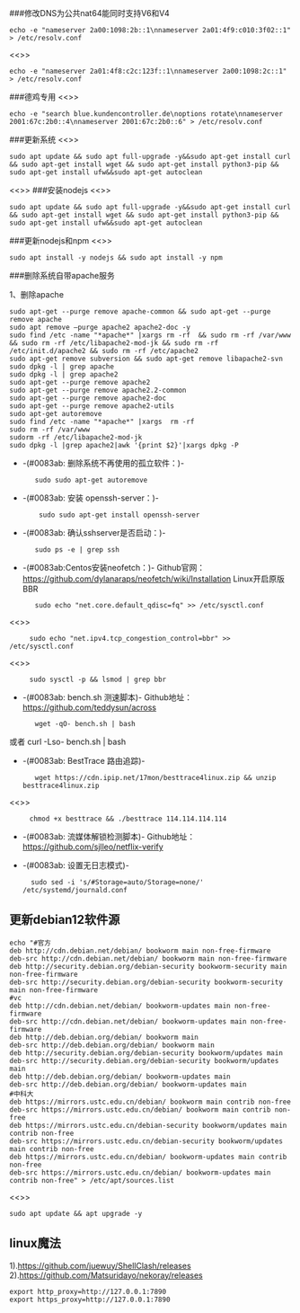 ###修改DNS为公共nat64能同时支持V6和V4
    
    echo -e "nameserver 2a00:1098:2b::1\nnameserver 2a01:4f9:c010:3f02::1" > /etc/resolv.conf

<<>>

    echo -e "nameserver 2a01:4f8:c2c:123f::1\nnameserver 2a00:1098:2c::1" > /etc/resolv.conf

###德鸡专用
<<>>
  
    echo -e "search blue.kundencontroller.de\noptions rotate\nnameserver 2001:67c:2b0::4\nnameserver 2001:67c:2b0::6" > /etc/resolv.conf

###更新系统
<<>>

    sudo apt update && sudo apt full-upgrade -y&&sudo apt-get install curl && sudo apt-get install wget && sudo apt-get install python3-pip && sudo apt-get install ufw&&sudo apt-get autoclean

<<>>
###安装nodejs
<<>>

    sudo apt update && sudo apt full-upgrade -y&&sudo apt-get install curl && sudo apt-get install wget && sudo apt-get install python3-pip && sudo apt-get install ufw&&sudo apt-get autoclean 
###更新nodejs和npm
<<>>
  
    sudo apt install -y nodejs && sudo apt install -y npm
###删除系统自带apache服务
    
1、删除apache

    sudo apt-get --purge remove apache-common && sudo apt-get --purge remove apache
    sudo apt remove —purge apache2 apache2-doc -y
    sudo find /etc -name "*apache*" |xargs rm -rf  && sudo rm -rf /var/www && sudo rm -rf /etc/libapache2-mod-jk && sudo rm -rf /etc/init.d/apache2 && sudo rm -rf /etc/apache2
    sudo apt-get remove subversion && sudo apt-get remove libapache2-svn
    sudo dpkg -l | grep apache 
    sudo dpkg -l | grep apache2
    sudo apt-get --purge remove apache2
    sudo apt-get --purge remove apache2.2-common
    sudo apt-get --purge remove apache2-doc
    sudo apt-get --purge remove apache2-utils
    sudo apt-get autoremove
    sudo find /etc -name "*apache*" |xargs  rm -rf
    sudo rm -rf /var/www
    sudorm -rf /etc/libapache2-mod-jk
    sudo dpkg -l |grep apache2|awk '{print $2}'|xargs dpkg -P

* -(#0083ab: 删除系统不再使用的孤立软件：)- 

         sudo sudo apt-get autoremove

* -(#0083ab: 安装 openssh-server：)- 

          sudo sudo apt-get install openssh-server

* -(#0083ab: 确认sshserver是否启动：)- 

         sudo ps -e | grep ssh

* -(#0083ab:Centos安装neofetch：)- 
Github官网：https://github.com/dylanaraps/neofetch/wiki/Installation
Linux开启原版BBR

         sudo echo "net.core.default_qdisc=fq" >> /etc/sysctl.conf
<<>>

         sudo echo "net.ipv4.tcp_congestion_control=bbr" >> /etc/sysctl.conf
<<>>

         sudo sysctl -p && lsmod | grep bbr

* -(#0083ab: bench.sh 测速脚本)- 
Github地址：https://github.com/teddysun/across

         wget -qO- bench.sh | bash
或者
         curl -Lso- bench.sh | bash

* -(#0083ab: BestTrace 路由追踪)- 

         wget https://cdn.ipip.net/17mon/besttrace4linux.zip && unzip besttrace4linux.zip
<<>>

         chmod +x besttrace && ./besttrace 114.114.114.114

* -(#0083ab: 流媒体解锁检测脚本)- 
Github地址：https://github.com/sjlleo/netflix-verify


* -(#0083ab: 设置无日志模式)- 

        sudo sed -i 's/#Storage=auto/Storage=none/' /etc/systemd/journald.conf

## 更新debian12软件源

    echo "#官方
    deb http://cdn.debian.net/debian/ bookworm main non-free-firmware
    deb-src http://cdn.debian.net/debian/ bookworm main non-free-firmware
    deb http://security.debian.org/debian-security bookworm-security main non-free-firmware
    deb-src http://security.debian.org/debian-security bookworm-security main non-free-firmware
    #vc
    deb http://cdn.debian.net/debian/ bookworm-updates main non-free-firmware
    deb-src http://cdn.debian.net/debian/ bookworm-updates main non-free-firmware
    deb http://deb.debian.org/debian/ bookworm main
    deb-src http://deb.debian.org/debian/ bookworm main
    deb http://security.debian.org/debian-security bookworm/updates main
    deb-src http://security.debian.org/debian-security bookworm/updates main
    deb http://deb.debian.org/debian/ bookworm-updates main
    deb-src http://deb.debian.org/debian/ bookworm-updates main
    #中科大
    deb https://mirrors.ustc.edu.cn/debian/ bookworm main contrib non-free
    deb-src https://mirrors.ustc.edu.cn/debian/ bookworm main contrib non-free
    deb https://mirrors.ustc.edu.cn/debian-security bookworm/updates main contrib non-free
    deb-src https://mirrors.ustc.edu.cn/debian-security bookworm/updates main contrib non-free
    deb https://mirrors.ustc.edu.cn/debian/ bookworm-updates main contrib non-free
    deb-src https://mirrors.ustc.edu.cn/debian/ bookworm-updates main contrib non-free" > /etc/apt/sources.list
<<>>

    sudo apt update && apt upgrade -y

## linux魔法

1).https://github.com/juewuy/ShellClash/releases
2).https://github.com/Matsuridayo/nekoray/releases

    export http_proxy=http://127.0.0.1:7890
    export https_proxy=http://127.0.0.1:7890